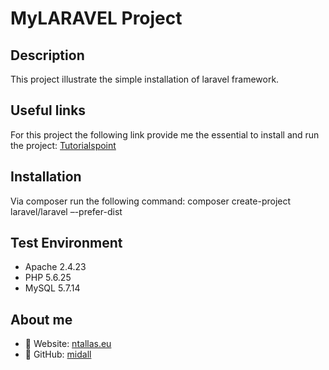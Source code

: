 # MyLARAVEL Project

## Description
This project illustrate the simple installation of laravel framework.

## Useful links
For this project the following link provide me the essential to install and run the project: [Tutorialspoint](https://www.tutorialspoint.com/laravel/laravel_configuration.htm)

## Installation
Via composer run the following command: composer create-project laravel/laravel –-prefer-dist

## Test Environment
- Apache 2.4.23
- PHP 5.6.25
- MySQL 5.7.14

## About me
- :link: Website: [ntallas.eu](https://ntallas.eu)
- :link: GitHub: [midall](https://github.com/midall)